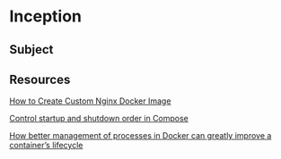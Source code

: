 # Inception

## Subject

## Resources

[How to Create Custom Nginx Docker Image ](https://plainenglish.io/blog/how-to-create-custom-nginx-docker-image)

[Control startup and shutdown order in Compose](https://docs.docker.com/compose/startup-order/)

[How better management of processes in Docker can greatly improve a container’s lifecycle](https://cloud.theodo.com/en/blog/docker-processes-container)
